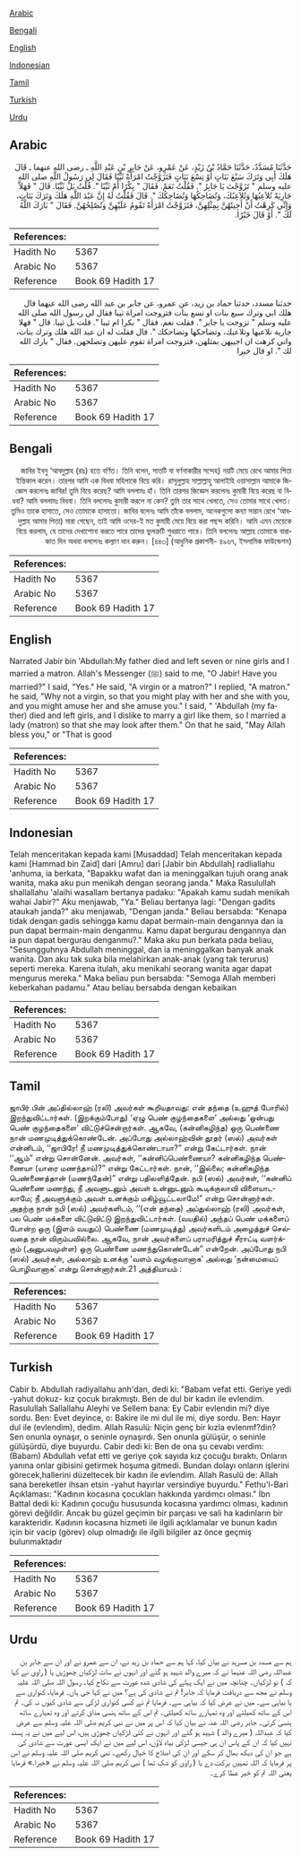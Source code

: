[Arabic](#arabic)

[Bengali](#bengali)

[English](#english)

[Indonesian](#indonesian)

[Tamil](#tamil)

[Turkish](#turkish)

[Urdu](#urdu)

## Arabic


<div dir="rtl" lang="ar" style={{fontSize:'larger',backgroundColor:'#f8f9fa',padding:20}}>
حَدَّثَنَا مُسَدَّدٌ، حَدَّثَنَا حَمَّادُ بْنُ زَيْدٍ، عَنْ عَمْرٍو، عَنْ جَابِرِ بْنِ عَبْدِ اللَّهِ ـ رضى الله عنهما ـ قَالَ هَلَكَ أَبِي وَتَرَكَ سَبْعَ بَنَاتٍ أَوْ تِسْعَ بَنَاتٍ فَتَزَوَّجْتُ امْرَأَةً ثَيِّبًا فَقَالَ لِي رَسُولُ اللَّهِ صلى الله عليه وسلم ‏"‏ تَزَوَّجْتَ يَا جَابِرُ ‏"‏‏.‏ فَقُلْتُ نَعَمْ‏.‏ فَقَالَ ‏"‏ بِكْرًا أَمْ ثَيِّبًا ‏"‏‏.‏ قُلْتُ بَلْ ثَيِّبًا‏.‏ قَالَ ‏"‏ فَهَلاَّ جَارِيَةً تُلاَعِبُهَا وَتُلاَعِبُكَ، وَتُضَاحِكُهَا وَتُضَاحِكُكَ ‏"‏‏.‏ قَالَ فَقُلْتُ لَهُ إِنَّ عَبْدَ اللَّهِ هَلَكَ وَتَرَكَ بَنَاتٍ، وَإِنِّي كَرِهْتُ أَنْ أَجِيئَهُنَّ بِمِثْلِهِنَّ، فَتَزَوَّجْتُ امْرَأَةً تَقُومُ عَلَيْهِنَّ وَتُصْلِحُهُنَّ‏.‏ فَقَالَ ‏"‏ بَارَكَ اللَّهُ لَكَ ‏"‏‏.‏ أَوْ قَالَ خَيْرًا‏.‏
</div>
<div style={{backgroundColor:'#f8f9fa',padding:20, marginBottom: 10}}><table> <thead> <tr> <th>References:</th> <th></th> </tr> </thead> <tbody><tr><td>Hadith No</td><td>5367</td></tr><tr><td>Arabic No</td><td>5367</td></tr><tr><td>Reference</td><td>Book 69 Hadith 17</td></tr></tbody></table></div>


<div dir="rtl" lang="ar" style={{fontSize:'larger',backgroundColor:'#f8f9fa',padding:20}}>
حدثنا مسدد، حدثنا حماد بن زيد، عن عمرو، عن جابر بن عبد الله رضى الله عنهما قال هلك ابي وترك سبع بنات او تسع بنات فتزوجت امراة ثيبا فقال لي رسول الله صلى الله عليه وسلم " تزوجت يا جابر ". فقلت نعم. فقال " بكرا ام ثيبا ". قلت بل ثيبا. قال " فهلا جارية تلاعبها وتلاعبك، وتضاحكها وتضاحكك ". قال فقلت له ان عبد الله هلك وترك بنات، واني كرهت ان اجييهن بمثلهن، فتزوجت امراة تقوم عليهن وتصلحهن. فقال " بارك الله لك ". او قال خيرا
</div>
<div style={{backgroundColor:'#f8f9fa',padding:20, marginBottom: 10}}><table> <thead> <tr> <th>References:</th> <th></th> </tr> </thead> <tbody><tr><td>Hadith No</td><td>5367</td></tr><tr><td>Arabic No</td><td>5367</td></tr><tr><td>Reference</td><td>Book 69 Hadith 17</td></tr></tbody></table></div>

## Bengali


<div dir="rtl" lang="bn" style={{fontSize:'larger',backgroundColor:'#f8f9fa',padding:20}}>
জাবির ইবনু ‘আবদুল্লাহ (রাঃ) হতে বর্ণিত। তিনি বলেন, সাতটি বা বর্ণনাকারীর সন্দেহ) নয়টি মেয়ে রেখে আমার পিতা ইন্তিকাল করেন। তারপর আমি এক বিধবা মহিলাকে বিয়ে করি। রাসূলুল্লাহ সাল্লাল্লাহু আলাইহি ওয়াসাল্লাম আমাকে জিজ্ঞেস করলেনঃ জাবির! তুমি বিয়ে করেছ? আমি বললামঃ হাঁ। তিনি তারপর জিজ্ঞেস করলেনঃ কুমারী বিয়ে করেছ বা বিধবা? আমি বললামঃ বিধবা। তিনি বললেনঃ কুমারী করলে না কেন? তুমি তার সাথে খেলতে, সেও তোমার সাথে খেলত। তুমিও তাকে হাসাতে, সেও তোমাকে হাসাতো। জাবির বলেনঃ আমি তাঁকে বললাম, অনেকগুলো কন্যা সন্তান রেখে ‘আবদুল্লাহ আমার পিতা) মারা গেছেন, তাই আমি ওদের-ই মত কুমারী মেয়ে বিয়ে করা পছন্দ করিনি। আমি এমন মেয়েকে বিয়ে করলাম, যে তাদের দেখাশোনা করতে পারে তাদের ভুলত্রুটি শুধরাতে পারে। তিনি বললেনঃ আল্লাহ তোমাকে বারাকাত দিন অথবা বললেনঃ কল্যাণ দান করুন। [৪৪৩] (আধুনিক প্রকাশনী- ৪৯৬৭, ইসলামিক ফাউন্ডেশন)
</div>
<div style={{backgroundColor:'#f8f9fa',padding:20, marginBottom: 10}}><table> <thead> <tr> <th>References:</th> <th></th> </tr> </thead> <tbody><tr><td>Hadith No</td><td>5367</td></tr><tr><td>Arabic No</td><td>5367</td></tr><tr><td>Reference</td><td>Book 69 Hadith 17</td></tr></tbody></table></div>

## English


<div dir="ltr" lang="en" style={{fontSize:'larger',backgroundColor:'#f8f9fa',padding:20}}>
Narrated Jabir bin 'Abdullah:My father died and left seven or nine girls and I married a matron. Allah's Messenger (ﷺ) said to me, "O Jabir! Have you married?" I said, "Yes." He said, "A virgin or a matron?" I replied, "A matron." he said, "Why not a virgin, so that you might play with her and she with you, and you might amuse her and she amuse you." I said, " 'Abdullah (my father) died and left girls, and I dislike to marry a girl like them, so I married a lady (matron) so that she may look after them." On that he said, "May Allah bless you," or "That is good
</div>
<div style={{backgroundColor:'#f8f9fa',padding:20, marginBottom: 10}}><table> <thead> <tr> <th>References:</th> <th></th> </tr> </thead> <tbody><tr><td>Hadith No</td><td>5367</td></tr><tr><td>Arabic No</td><td>5367</td></tr><tr><td>Reference</td><td>Book 69 Hadith 17</td></tr></tbody></table></div>

## Indonesian


<div dir="ltr" lang="id" style={{fontSize:'larger',backgroundColor:'#f8f9fa',padding:20}}>
Telah menceritakan kepada kami [Musaddad] Telah menceritakan kepada kami [Hammad bin Zaid] dari [Amru] dari [Jabir bin Abdullah] radliallahu 'anhuma, ia berkata, "Bapakku wafat dan ia meninggalkan tujuh orang anak wanita, maka aku pun menikah dengan seorang janda." Maka Rasulullah shallallahu 'alaihi wasallam bertanya padaku: "Apakah kamu sudah menikah wahai Jabir?" Aku menjawab, "Ya." Beliau bertanya lagi: "Dengan gadits ataukah janda?" aku menjawab, "Dengan janda." Beliau bersabda: "Kenapa tidak dengan gadis sehingga kamu dapat bermain-main dengannya dan ia pun dapat bermain-main denganmu. Kamu dapat bergurau dengannya dan ia pun dapat bergurau denganmu?." Maka aku pun berkata pada beliau, "Sesungguhnya Abdullah meninggal, dan ia meninggalkan banyak anak wanita. Dan aku tak suka bila melahirkan anak-anak (yang tak terurus) seperti mereka. Karena itulah, aku menikahi seorang wanita agar dapat mengurus mereka." Maka beliau pun bersabda: "Semoga Allah memberi keberkahan padamu." Atau beliau bersabda dengan kebaikan
</div>
<div style={{backgroundColor:'#f8f9fa',padding:20, marginBottom: 10}}><table> <thead> <tr> <th>References:</th> <th></th> </tr> </thead> <tbody><tr><td>Hadith No</td><td>5367</td></tr><tr><td>Arabic No</td><td>5367</td></tr><tr><td>Reference</td><td>Book 69 Hadith 17</td></tr></tbody></table></div>

## Tamil


<div dir="ltr" lang="ta" style={{fontSize:'larger',backgroundColor:'#f8f9fa',padding:20}}>
ஜாபிர் பின் அப்தில்லாஹ் (ரலி) அவர்கள் கூறியதாவது: என் தந்தை (உஹுத் போரில்) இறந்துவிட்டார்கள். (இறக்கும்போது) ‘ஏழு பெண் குழந்தைகளை’ அல்லது ‘ஒன்பது பெண் குழந்தைகளை’ விட்டுச்சென்றார்கள். ஆகவே, (கன்னிகழிந்த) ஒரு பெண்ணை நான் மணமுடித்துக்கொண்டேன். அப்போது அல்லாஹ்வின் தூதர் (ஸல்) அவர்கள் என்னிடம், ‘‘ஜாபிரே! நீ மணமுடித்துக்கொண்டாயா?” என்று கேட்டார்கள். நான் ‘‘ஆம்” என்று சொன்னேன். அவர்கள், ‘‘கன்னிப்பெண்ணையா? கன்னிகழிந்த பெண்ணையா (யாரை மணந்தாய்)?” என்று கேட்டார்கள். நான், ‘‘இல்லை; கன்னிகழிந்த பெண்ணைத்தான் (மணந்தேன்)” என்று பதிலளித்தேன். நபி (ஸல்) அவர்கள், ‘‘கன்னிப் பெண்ணை மணந்து, நீ அவளுடனும் அவள் உன்னுடனும் கூடிக்குலாவி விளையாடலாமே; நீ அவளுக்கும் அவள் உனக்கும் மகிழ்வூட்டலாமே!” என்று சொன்னார்கள். அதற்கு நான் நபி (ஸல்) அவர்களிடம், ‘‘(என் தந்தை) அப்துல்லாஹ் (ரலி) அவர்கள், பல பெண் மக்களை விட்டுவிட்டு இறந்துவிட்டார்கள். (வயதில்) அந்தப் பெண் மக்களைப் போன்ற ஒரு (இளம் வயதுப்) பெண்ணை (மணமுடித்து) அவர்களிடம் அழைத்துச் செல்வதை நான் விரும்பவில்லை. ஆகவே, நான் அவர்களைப் பராமரித்துச் சீராட்டி வளர்க்கும் (அனுபவமுள்ள) ஒரு பெண்ணை மணந்துகொண்டேன்” என்றேன். அப்போது நபி (ஸல்) அவர்கள், அல்லாஹ் உனக்கு ‘வளம் வழங்குவானாக’ அல்லது ‘நன்மையைப் பொழிவானாக’ என்று சொன்னார்கள்.21 அத்தியாயம் :
</div>
<div style={{backgroundColor:'#f8f9fa',padding:20, marginBottom: 10}}><table> <thead> <tr> <th>References:</th> <th></th> </tr> </thead> <tbody><tr><td>Hadith No</td><td>5367</td></tr><tr><td>Arabic No</td><td>5367</td></tr><tr><td>Reference</td><td>Book 69 Hadith 17</td></tr></tbody></table></div>

## Turkish


<div dir="ltr" lang="tr" style={{fontSize:'larger',backgroundColor:'#f8f9fa',padding:20}}>
Cabir b. Abdullah radiyallahu anh'dan, dedi ki: "Babam vefat etti. Geriye yedi -yahut dokuz- kız çocuk bırakmıştı. Ben de dul bir kadın ile evlendim. Rasulullah Sallallahu Aleyhi ve Sellem bana: Ey Cabir evlendin mi? diye sordu. Ben: Evet deyince, o: Bakire ile mi dul ile mi, diye sordu. Ben: Hayır dul ile (evlendim), dedim. Allah Rasulü: Niçin genç bir kızla evlenmf?din? Sen onunla oynaşır, o seninle oynaşırdı. Sen onunla gülüşür, o seninle gülüşürdü, diye buyurdu. Cabir dedi ki: Ben de ona şu cevabı verdim: (Babam) Abdullah vefat etti ve geriye çok sayıda kız çocuğu bıraktı. Onların yanına onlar gibisini getirmek hoşuma gitmedi. Bundan dolayı onların işlerini görecek,hallerini düzeltecek bir kadın ile evlendim. Allah Rasulü de: Allah sana bereketler ihsan etsin -yahut hayırlar versindiye buyurdu." Fethu'l-Bari Açıklaması: "Kadının kocasına çocukları hakkında yardımcı olması." İbn Battal dedi ki: Kadının çocuğu hususunda kocasına yardımcı olması, kadının görevi değildir. Ancak bu güzel geçimin bir parçası ve sali ha kadınların bir karakteridir. Kadının kocasına hizmeti ile ilgili açıklamalar ve bunun kadın için bir vacip (görev) olup olmadığı ile ilgili bilgiler az önce geçmiş bulunmaktadır
</div>
<div style={{backgroundColor:'#f8f9fa',padding:20, marginBottom: 10}}><table> <thead> <tr> <th>References:</th> <th></th> </tr> </thead> <tbody><tr><td>Hadith No</td><td>5367</td></tr><tr><td>Arabic No</td><td>5367</td></tr><tr><td>Reference</td><td>Book 69 Hadith 17</td></tr></tbody></table></div>

## Urdu


<div dir="rtl" lang="ur" style={{fontSize:'larger',backgroundColor:'#f8f9fa',padding:20}}>
ہم سے مسدد بن مسرہد نے بیان کیا، کہا ہم سے حماد بن زید نے، ان سے عمرو نے اور ان سے جابر بن عبداللہ رضی اللہ عنہما نے کہ میرے والد شہید ہو گئے اور انہوں نے سات لڑکیاں چھوڑیں یا ( راوی نے کہا کہ ) نو لڑکیاں۔ چنانچہ میں نے ایک پہلے کی شادی شدہ عورت سے نکاح کیا۔ رسول اللہ صلی اللہ علیہ وسلم نے مجھ سے دریافت فرمایا کہ جابر! تم نے شادی کی ہے؟ میں نے کہا جی ہاں۔ فرمایا، کنواری سے یا بیاہی سے۔ میں نے عرض کیا کہ بیاہی سے۔ فرمایا تم نے کسی کنواری لڑکی سے شادی کیوں نہ کی۔ تم اس کے ساتھ کھیلتے اور وہ تمہارے ساتھ کھیلتی۔ تم اس کے ساتھ ہنسی مذاق کرتے اور وہ تمہارے ساتھ ہنسی کرتی۔ جابر رضی اللہ عنہ نے بیان کیا کہ اس پر میں نے نبی کریم صلی اللہ علیہ وسلم سے عرض کیا کہ عبداللہ ( میرے والد ) شہید ہو گئے اور انہوں نے کئی لڑکیاں چھوڑی ہیں، اس لیے میں نے یہ پسند نہیں کیا کہ ان کے پاس ان ہی جیسی لڑکی بیاہ لاؤں، اس لیے میں نے ایک ایسی عورت سے شادی کی ہے جو ان کی دیکھ بھال کر سکے اور ان کی اصلاح کا خیال رکھے۔ نبی کریم صلی اللہ علیہ وسلم نے اس پر فرمایا کہ اللہ تمہیں برکت دے یا ( راوی کو شک تھا ) نبی کریم صلی اللہ علیہ وسلم نے «خيرا‏.‏» فرمایا یعنی اللہ تم کو خیر عطا کرے۔
</div>
<div style={{backgroundColor:'#f8f9fa',padding:20, marginBottom: 10}}><table> <thead> <tr> <th>References:</th> <th></th> </tr> </thead> <tbody><tr><td>Hadith No</td><td>5367</td></tr><tr><td>Arabic No</td><td>5367</td></tr><tr><td>Reference</td><td>Book 69 Hadith 17</td></tr></tbody></table></div>
